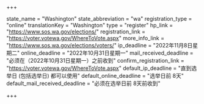 +++

state_name = "Washington"
state_abbreviation = "wa"
registration_type = "online"
translationKey = "Washington"
type = "register"
hp_link = "https://www.sos.wa.gov/elections/"
registration_link = "https://voter.votewa.gov/WhereToVote.aspx"
more_info_link = "https://www.sos.wa.gov/elections/voters/"
ip_deadline = "2022年11月8日星期二"
online_deadline = "2022年10月31日星期一"
mail_received_deadline = "必须在（2022年10月31日星期一）之前收到"
confirm_registration_link = "https://voter.votewa.gov/WhereToVote.aspx"
default_ip_deadline = "直到选举日 (包括选举日) 都可以使用"
default_online_deadline = "选举日前 8天"
default_mail_received_deadline = "必须在选举日前 8天前收到"

+++